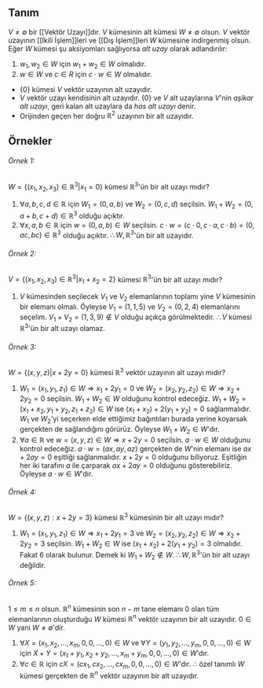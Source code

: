 ## Tanım
$V\neq\emptyset$ bir [[Vektör Uzayı]]dır. $V$ kümesinin alt kümesi $W\neq\emptyset$ olsun. $V$ vektör uzayının [[İkili İşlem]]leri ve [[Dış İşlem]]leri $W$ kümesine indirgenmiş olsun. Eğer $W$ kümesi şu aksiyomları sağlıyorsa *alt uzay* olarak adlandırılır:
1. $w_1,w_2\in W$ için $w_1 + w_2\in W$ olmalıdır.
2. $w\in W$ ve $c\in R$ için $c\cdot w\in W$ olmalıdır.

- $\lbrace0\rbrace$ kümesi $V$ vektör uzayının alt uzayıdır.
- $V$ vektör uzayı kendisinin alt uzayıdır.
$\lbrace0\rbrace$ ve $V$ alt uzaylarına $V$'nin *aşikar alt uzayı*, geri kalan alt uzaylara da *has alt uzayı* denir. 
- Orijinden geçen her doğru $\mathbb{R}^2$ uzayının bir alt uzayıdır.

## Örnekler
###### Örnek 1:
 $W=\lbrace(x_1,x_2,x_3)\in\mathbb{R}^3|x_1=0\rbrace$ kümesi $\mathbb{R}^3$'ün bir alt uzayı mıdır?

1. $\forall a,b,c,d\in\mathbb{R}$ için $W_1=(0,a,b)$ ve $W_2=(0,c,d)$ seçilsin. $W_1+W_2=(0,a+b,c+d)\in\mathbb{R}^3$ olduğu açıktır.
2. $\forall x,a,b\in\mathbb{R}$ için $w=(0,a,b)\in W$ seçilsin. $c\cdot w=(c\cdot 0,c\cdot a,c\cdot b)=(0,ac,bc)\in\mathbb{R}^3$ olduğu açıktır. 
$\therefore W, \mathbb{R}^3$'ün bir alt uzayıdır.

###### Örnek 2:
$V=\lbrace(x_1,x_2,x_3)\in\mathbb{R}^3|x_1+x_2=2\rbrace$ kümesi $\mathbb{R}^3$'ün bir alt uzayı mıdır?

1. $V$ kümesinden seçilecek $V_1$ ve $V_2$ elemanlarının toplamı yine $V$ kümesinin bir elemanı olmalı. Öyleyse $V_1=(1,1,5)$ ve $V_2=(0,2,4)$ elemanlarını seçelim. $V_1+V_2=(1,3,9)\notin V$ olduğu açıkça görülmektedir. 
$\therefore V$ kümesi $\mathbb{R}^3$'ün bir alt uzayı olamaz.

###### Örnek 3:
$W=\lbrace(x,y,z)|x+2y=0\rbrace$ kümesi $\mathbb{R}^3$ vektör uzayının alt uzayı mıdır?

1. $W_1=(x_1,y_1,z_1)\in W\Rightarrow x_1+2y_1=0$ ve $W_2=(x_2,y_2,z_2)\in W\Rightarrow x_2+2y_2=0$ seçilsin. $W_1+W_2\in W$ olduğunu kontrol edeceğiz. $W_1+W_2=(x_1+x_2,y_1+y_2,z_1+z_2)\in W$ ise $(x_1+x_2)+2(y_1+y_2)=0$ sağlanmalıdır. $W_1$ ve $W_2$'yi seçerken elde ettiğimiz bağıntıları burada yerine koyarsak gerçekten de sağlandığını görürüz. Öyleyse $W_1+W_2\in W$'dır.
2. $\forall a\in\mathbb{R}$ ve $w=(x,y,z)\in W\Rightarrow x+2y=0$ seçilsin. $a\cdot w\in W$ olduğunu kontrol edeceğiz. $a\cdot w=(ax,ay,az)$ gerçekten de $W$'nin elemanı ise $ax+2ay=0$ eşitliği sağlanmalıdır. $x+2y=0$ olduğunu biliyoruz. Eşitliğin her iki tarafını $a$ ile çarparak $ax+2ay=0$ olduğunu gösterebiliriz. Öyleyse $a\cdot w\in W$'dır.

###### Örnek 4:
$W=\lbrace(x,y,z):x+2y=3\rbrace$ kümesi $\mathbb{R}^3$ kümesinin bir alt uzayı mıdır?

1. $W_1=(x_1,y_1,z_1)\in W\Rightarrow x_1+2y_1=3$ ve $W_2=(x_2,y_2,z_2)\in W\Rightarrow x_2+2y_2=3$ seçilsin. $W_1+W_2\in W$ ise $(x_1+x_2)+2(y_1+y_2)=3$ olmalıdır. Fakat 6 olarak bulunur. Demek ki $W_1+W_2\notin W$.
$\therefore W,\mathbb{R}^3$'ün bir alt uzayı değildir.

###### Örnek 5:
$1\leq m\leq n$ olsun. $\mathbb{R}^n$ kümesinin son $n-m$ tane elemanı $0$ olan tüm elemanlarının oluşturduğu $W$ kümesi $\mathbb{R}^n$ vektör uzayının bir alt uzayıdır. $0\in W$ yani $W\neq\emptyset$'dir.
1. $\forall X=(x_1,x_2,...,x_m,0,0,...,0)\in W$ ve $\forall Y=(y_1,y_2,...,y_m,0,0,...,0)\in W$ için $X+Y=(x_1+y_1,x_2+y_2,..., x_m+y_m,0,0,...,0)\in W$'dır.
2. $\forall c\in\mathbb{R}$ için $cX=(cx_1,cx_2,...,cx_m,0,0,...,0)\in W$'dır. 
$\therefore$ özel tanımlı $W$ kümesi gerçekten de $\mathbb{R}^n$ vektör uzayının bir alt uzayıdır.